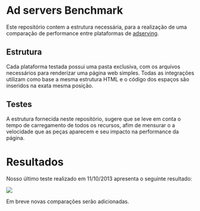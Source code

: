 # Ad servers Benchmark

Este repositório contem a estrutura necessária, para a realização de uma comparação de performance entre plataformas de [adserving](http://adlayer.com.br).

## Estrutura
Cada plataforma testada possui uma pasta exclusiva, com os arquivos necessários para renderizar uma página web simples.
Todas as integrações utilizam como base a mesma estrutura HTML e o código dos espaços são inseridos na exata mesma posição.

## Testes
A estrutura fornecida neste repositório, sugere que se leve em conta o tempo de carregamento de todos os recursos, afim de mensurar o a velocidade que as peças aparecem e seu impacto na performance da página.

# Resultados
Nosso último teste realizado em 11/10/2013 apresenta o seguinte resultado:

<img src="https://raw.github.com/adlayer/adserver-benchmark/master/last.png" />

Em breve novas comparações serão adicionadas.